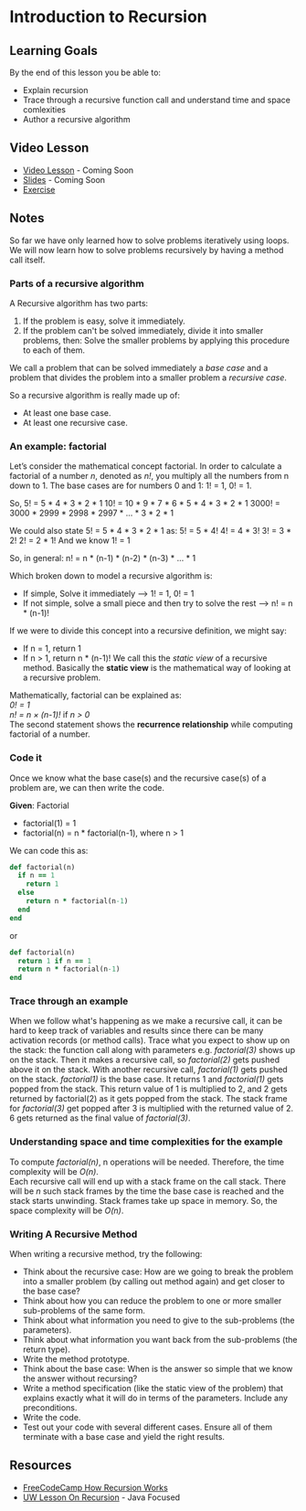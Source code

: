 # Introduction to Recursion

## Learning Goals

By the end of this lesson you be able to:

- Explain recursion
- Trace through a recursive function call and understand time and space comlexities
- Author a recursive algorithm

## Video Lesson

- [Video Lesson]() - Coming Soon
- [Slides]() - Coming Soon
- [Exercise](https://github.com/Ada-C12/recursion-writing)

## Notes

So far we have only learned how to solve problems iteratively using loops.  We will now learn how to solve problems recursively by having a method call itself.  


### Parts of a recursive algorithm

A Recursive algorithm has two parts:

1. If the problem is easy, solve it immediately.
1. If the problem can't be solved immediately, divide it into smaller problems, then:  Solve the smaller problems by applying this procedure to each of them.

We call a problem that can be solved immediately a *base case* and a problem that divides the problem into a smaller problem a *recursive case*.

So a recursive algorithm is really made up of:

- At least one base case.
- At least one recursive case.

### An example: factorial

Let’s consider the mathematical concept factorial.  In order to calculate a factorial of a number *n*, denoted as *n!*, you multiply all the numbers from n down to 1. The base cases are for numbers 0 and 1: 1! = 1, 0! = 1.

So,
5! = 5 * 4 * 3 * 2 * 1
10! = 10 * 9 * 7 * 6 * 5 * 4 * 3 * 2 * 1
3000! = 3000 * 2999 * 2998 * 2997 * … * 3 * 2 * 1

We could also state 5! = 5 * 4 * 3 * 2 * 1 as:
	5! = 5 * 4!
	4! = 4 * 3!
	3! = 3 * 2!
	2! = 2 * 1!	And we know 1! = 1

So, in general:
n! = n * (n-1) * (n-2) * (n-3) * … * 1

Which broken down to model a recursive algorithm is:
- If simple, Solve it immediately --> 1! = 1, 0! = 1
- If not simple, solve a small piece and then try to solve the rest --> n! = n * (n-1)!

If we were to divide this concept into a recursive definition, we might say:
- If n = 1, return 1
- If n > 1, return n * (n-1)!
We call this the *static view* of a recursive method.  Basically the **static view** is the mathematical way of looking at a recursive problem.

Mathematically, factorial can be explained as:</br>
*0! = 1*</br>
*n! = n × (n-1)!*      if *n > 0*</br>
The second statement shows the **recurrence relationship** while computing factorial of a number.


### Code it

Once we know what the base case(s) and the recursive case(s) of a problem are, we can then write the code.

**Given**:
Factorial

- factorial(1) = 1
- factorial(n) = n * factorial(n-1), where n > 1

We can code this as:

```ruby
def factorial(n)
  if n == 1
    return 1
  else
    return n * factorial(n-1)
  end
end
```

or

```ruby
def factorial(n)
  return 1 if n == 1
  return n * factorial(n-1)
end
```

### Trace through an example

When we follow what's happening as we make a recursive call, it can be hard to keep track of variables and results since there can be many activation records (or method calls). Trace what you expect to show up on the stack: the function call along with parameters e.g. *factorial(3)* shows up on the stack. Then it makes a recursive call, so *factorial(2)* gets pushed above it on the stack. With another recursive call, *factorial(1)* gets pushed on the stack. *factorial1)* is the base case. It returns 1 and *factorial(1)* gets popped from the stack. This return value of 1 is multiplied to 2, and 2 gets returned by factorial(2) as it gets popped from the stack. The stack frame for *factorial(3)* get popped after 3 is multiplied with the returned value of 2. 6 gets returned as the final value of *factorial(3)*.

### Understanding space and time complexities for the example

To compute *factorial(n)*, n operations will be needed. Therefore, the time complexity will be *O(n)*.</br>
Each recursive call will end up with a stack frame on the call stack. There will be *n* such stack frames by the time the base case is reached and the stack starts unwinding. Stack frames take up space in memory. So, the space complexity will be *O(n)*.

### Writing A Recursive Method

When writing a recursive method, try the following:

- Think about the recursive case: How are we going to break the problem into a smaller problem (by calling out method again) and get closer to the base case?
- Think about how you can reduce the problem to one or more smaller sub-problems of the same form.
- Think about what information you need to give to the sub-problems (the parameters).
- Think about what information you want back from the sub-problems (the return type).
- Write the method prototype.
- Think about the base case: When is the answer so simple that we know the answer without recursing?
- Write a method specification (like the static view of the problem) that explains exactly what it will do in terms of the parameters. Include any preconditions.
- Write the code.
- Test out your code with several different cases. Ensure all of them terminate with a base case and yield the right results.

## Resources

- [FreeCodeCamp How Recursion Works](https://www.freecodecamp.org/news/how-recursion-works-explained-with-flowcharts-and-a-video-de61f40cb7f9/)
- [UW Lesson On Recursion](https://www.cs.washington.edu/apcs/lessons/recursion) - Java Focused
